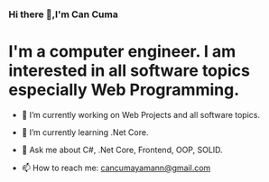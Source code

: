 ### Hi there 👋,I'm Can Cuma

# I'm a computer engineer. I am interested in all software topics especially Web Programming.

- 🔭 I’m currently working on Web Projects and all software topics.
- 🌱 I’m currently learning .Net Core.

- 💬 Ask me about C#, .Net Core, Frontend, OOP, SOLID.
- 📫 How to reach me: cancumayamann@gmail.com


